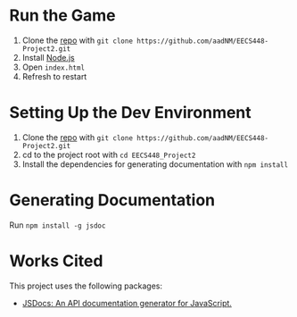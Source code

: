 # Run the Game
1. Clone the [repo](https://github.com/aadNM/EECS448-Project2) with `git clone https://github.com/aadNM/EECS448-Project2.git`
2. Install [Node.js](https://nodejs.org/en/)  
3. Open `index.html`  
4. Refresh to restart

# Setting Up the Dev Environment

1. Clone the [repo](https://github.com/aadNM/EECS448-Project2) with `git clone https://github.com/aadNM/EECS448-Project2.git`
2. cd to the project root with `cd EECS448_Project2`
3. Install the dependencies for generating documentation with `npm install`

# Generating Documentation
Run `npm install -g jsdoc`

# Works Cited
This project uses the following packages:
- [JSDocs: An API documentation generator for JavaScript.](https://github.com/jsdoc/jsdoc)